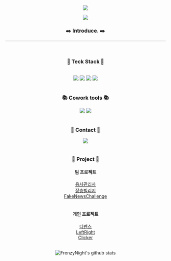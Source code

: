 

<div align="center">
<img src="https://capsule-render.vercel.app/api?type=waving&color=auto&height=300&section=header&text=FrenzyNight&fontSize=90" />

<a href="https://hits.seeyoufarm.com"><img src="https://hits.seeyoufarm.com/api/count/incr/badge.svg?url=https%3A%2F%2Fgithub.com%2FFrenzyNight&count_bg=%23CACACA&title_bg=%23000000&icon=unity.svg&icon_color=%23E7E7E7&title=hits&edge_flat=false"/></a>
</br>
<h3 align="center"><b>✒️ Introduce. ✒️</b></h3>
<hr>


</br>
<h3 align="center"><b>🔧 Teck Stack 🔧</b></h3>
</br>
<img src="https://img.shields.io/badge/C-A8B9CC?style=flat-square&logo=C&logoColor=white"/> <img src="https://img.shields.io/badge/Unity-000000?style=flat-square&logo=Unity&logoColor=Black"/> <img src="https://img.shields.io/badge/Python-3776AB?style=flat-square&logo=Python&logoColor=white"/> <img src="https://img.shields.io/badge/C%23-239120?style=flat-square&logo=CSharp&logoColor=white"/>
</br>
</br>

<h3 align="center"><b>📚 Cowork tools 📚</b></h3>
<img src="https://img.shields.io/badge/NOTION-000000?style=flat-square&logo=Notion&logoColor=white"/>
<img src="https://img.shields.io/badge/Github-181717?style=flat-square&logo=Github&logoColor=white"/>
</br>
</br>

<h3 align="center"><b>📧 Contact 📧</b></h3>

<img src="https://img.shields.io/badge/inki3003@gmail.com-D14836?style=for-the-badge&logo=gmail&logoColor=white&link=mailto:inki3003@gmail.com"/>

</br>
</br>
<h3 align="center"><b>📰 Project 📰</b></h3>

<h4 align="center"><b>팀 프로젝트</b></h4>
<a href="https://github.com/FrenzyNight/Heros-Manager">용사관리사</a> <br>
<a href="https://github.com/FrenzyNight/JangseungVillage">장승빌리지</a> <br>
<a href="https://github.com/FrenzyNight/CapstoneFakeNewsDetector/tree/master">FakeNewsChallenge</a> <br>
</br>
<h4 align="center"><b>개인 프로젝트</b></h4>
<a href="https://github.com/FrenzyNight/Defence">디펜스</a> <br>
<a href="https://github.com/FrenzyNight/LeftRight">LeftRight</a> <br>
<a href="https://github.com/FrenzyNight/Clicker">Clicker</a> <br>
</br>

![FrenzyNight's github stats](https://github-readme-stats.vercel.app/api?username=FrenzyNight&show_icons=true)

</div>
